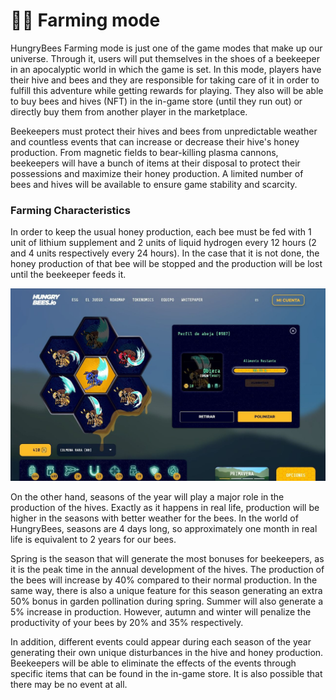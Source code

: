# 👨🌾 Farming mode

HungryBees Farming mode is just one of the game modes that make up our universe. Through it, users will put themselves in the shoes of a beekeeper in an apocalyptic world in which the game is set. In this mode, players have their hive and bees and they are responsible for taking care of it in order to fulfill this adventure while getting rewards for playing. They also will be able to buy bees and hives (NFT) in the in-game store (until they run out) or directly buy them from another player in the marketplace.

Beekeepers must protect their hives and bees from unpredictable weather and countless events that can increase or decrease their hive's honey production. From magnetic fields to bear-killing plasma cannons, beekeepers will have a bunch of items at their disposal to protect their possessions and maximize their honey production. A limited number of bees and hives will be available to ensure game stability and scarcity.

### Farming Characteristics

In order to keep the usual honey production, each bee must be fed with 1 unit of lithium supplement and 2 units of liquid hydrogen every 12 hours (2 and 4 units respectively every 24 hours). In the case that it is not done, the honey production of that bee will be stopped and the production will be lost until the beekeeper feeds it.

![](<../../../.gitbook/assets/HBEE Hive.jpeg>)

On the other hand, seasons of the year will play a major role in the production of the hives. Exactly as it happens in real life, production will be higher in the seasons with better weather for the bees. In the world of HungryBees, seasons are 4 days long, so approximately one month in real life is equivalent to 2 years for our bees.

Spring is the season that will generate the most bonuses for beekeepers, as it is the peak time in the annual development of the hives. The production of the bees will increase by 40% compared to their normal production. In the same way, there is also a unique feature for this season generating an extra 50% bonus in garden pollination during spring. Summer will also generate a 5% increase in production. However, autumn and winter will penalize the productivity of your bees by 20% and 35% respectively.&#x20;

In addition, different events could appear during each season of the year generating their own unique disturbances in the hive and honey production. Beekeepers will be able to eliminate the effects of the events through specific items that can be found in the in-game store. It is also possible that there may be no event at all.

###
